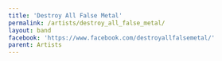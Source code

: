 ```yaml
---
title: 'Destroy All False Metal'
permalink: /artists/destroy_all_false_metal/
layout: band
facebook: 'https://www.facebook.com/destroyallfalsemetal/'
parent: Artists
---
```

